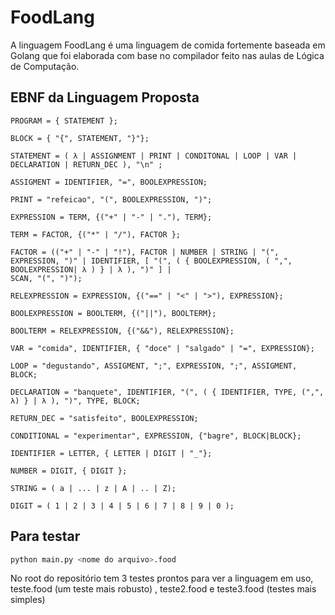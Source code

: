 # FoodLang 

A linguagem FoodLang é uma linguagem de comida fortemente baseada em Golang que foi
elaborada com base no compilador feito nas aulas de Lógica de Computação.

## EBNF da Linguagem Proposta

```
PROGRAM = { STATEMENT };

BLOCK = { "{", STATEMENT, "}"};

STATEMENT = ( λ | ASSIGNMENT | PRINT | CONDITONAL | LOOP | VAR | DECLARATION | RETURN_DEC ), "\n" ;

ASSIGMENT = IDENTIFIER, "=", BOOLEXPRESSION;

PRINT = "refeicao", "(", BOOLEXPRESSION, ")";

EXPRESSION = TERM, {("+" | "-" | "."), TERM};

TERM = FACTOR, {("*" | "/"), FACTOR };

FACTOR = (("+" | "-" | "!"), FACTOR | NUMBER | STRING | "(", EXPRESSION, ")" | IDENTIFIER, [ "(", ( { BOOLEXPRESSION, ( ",", BOOLEXPRESSION| λ ) } | λ ), ")" ] | 
SCAN, "(", ")");

RELEXPRESSION = EXPRESSION, {("==" | "<" | ">"), EXPRESSION};

BOOLEXPRESSION = BOOLTERM, {("||"), BOOLTERM};

BOOLTERM = RELEXPRESSION, {("&&"), RELEXPRESSION};

VAR = "comida", IDENTIFIER, { "doce" | "salgado" | "=", EXPRESSION};

LOOP = "degustando", ASSIGMENT, ";", EXPRESSION, ";", ASSIGMENT, BLOCK;

DECLARATION = "banquete", IDENTIFIER, "(", ( { IDENTIFIER, TYPE, (",", λ) } | λ ), ")", TYPE, BLOCK;

RETURN_DEC = "satisfeito", BOOLEXPRESSION; 

CONDITIONAL = "experimentar", EXPRESSION, {"bagre", BLOCK|BLOCK};

IDENTIFIER = LETTER, { LETTER | DIGIT | "_"};

NUMBER = DIGIT, { DIGIT };

STRING = ( a | ... | z | A | .. | Z);

DIGIT = ( 1 | 2 | 3 | 4 | 5 | 6 | 7 | 8 | 9 | 0 );
```
## Para testar

```s
python main.py <nome do arquivo>.food
```
No root do repositório tem 3 testes prontos para ver a linguagem em uso, teste.food (um teste mais robusto) , teste2.food e teste3.food (testes mais simples)
